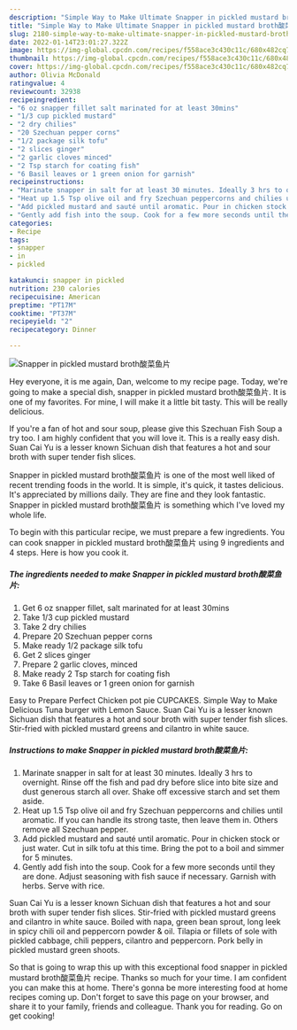 ```yaml
---
description: "Simple Way to Make Ultimate Snapper in pickled mustard broth酸菜鱼片"
title: "Simple Way to Make Ultimate Snapper in pickled mustard broth酸菜鱼片"
slug: 2180-simple-way-to-make-ultimate-snapper-in-pickled-mustard-broth
date: 2022-01-14T23:01:27.322Z
image: https://img-global.cpcdn.com/recipes/f558ace3c430c11c/680x482cq70/snapper-in-pickled-mustard-broth酸菜鱼片-recipe-main-photo.jpg
thumbnail: https://img-global.cpcdn.com/recipes/f558ace3c430c11c/680x482cq70/snapper-in-pickled-mustard-broth酸菜鱼片-recipe-main-photo.jpg
cover: https://img-global.cpcdn.com/recipes/f558ace3c430c11c/680x482cq70/snapper-in-pickled-mustard-broth酸菜鱼片-recipe-main-photo.jpg
author: Olivia McDonald
ratingvalue: 4
reviewcount: 32938
recipeingredient:
- "6 oz snapper fillet salt marinated for at least 30mins"
- "1/3 cup pickled mustard"
- "2 dry chilies"
- "20 Szechuan pepper corns"
- "1/2 package silk tofu"
- "2 slices ginger"
- "2 garlic cloves minced"
- "2 Tsp starch for coating fish"
- "6 Basil leaves or 1 green onion for garnish"
recipeinstructions:
- "Marinate snapper in salt for at least 30 minutes. Ideally 3 hrs to overnight. Rinse off the fish and pad dry before slice into bite size and dust generous starch all over. Shake off excessive starch and set them aside."
- "Heat up 1.5 Tsp olive oil and fry Szechuan peppercorns and chilies until aromatic. If you can handle its strong taste, then leave them in. Others remove all Szechuan pepper."
- "Add pickled mustard and sauté until aromatic. Pour in chicken stock or just water. Cut in silk tofu at this time. Bring the pot to a boil and simmer for 5 minutes."
- "Gently add fish into the soup. Cook for a few more seconds until they are done. Adjust seasoning with fish sauce if necessary. Garnish with herbs. Serve with rice."
categories:
- Recipe
tags:
- snapper
- in
- pickled

katakunci: snapper in pickled 
nutrition: 230 calories
recipecuisine: American
preptime: "PT17M"
cooktime: "PT37M"
recipeyield: "2"
recipecategory: Dinner

---
```



![Snapper in pickled mustard broth酸菜鱼片](https://img-global.cpcdn.com/recipes/f558ace3c430c11c/680x482cq70/snapper-in-pickled-mustard-broth酸菜鱼片-recipe-main-photo.jpg)

Hey everyone, it is me again, Dan, welcome to my recipe page. Today, we're going to make a special dish, snapper in pickled mustard broth酸菜鱼片. It is one of my favorites. For mine, I will make it a little bit tasty. This will be really delicious.

If you&#39;re a fan of hot and sour soup, please give this Szechuan Fish Soup a try too. I am highly confident that you will love it. This is a really easy dish. Suan Cai Yu is a lesser known Sichuan dish that features a hot and sour broth with super tender fish slices.

Snapper in pickled mustard broth酸菜鱼片 is one of the most well liked of recent trending foods in the world. It is simple, it's quick, it tastes delicious. It's appreciated by millions daily. They are fine and they look fantastic. Snapper in pickled mustard broth酸菜鱼片 is something which I've loved my whole life.


To begin with this particular recipe, we must prepare a few ingredients. You can cook snapper in pickled mustard broth酸菜鱼片 using 9 ingredients and 4 steps. Here is how you cook it.

<!--inarticleads1-->

##### The ingredients needed to make Snapper in pickled mustard broth酸菜鱼片:

1. Get 6 oz snapper fillet, salt marinated for at least 30mins
1. Take 1/3 cup pickled mustard
1. Take 2 dry chilies
1. Prepare 20 Szechuan pepper corns
1. Make ready 1/2 package silk tofu
1. Get 2 slices ginger
1. Prepare 2 garlic cloves, minced
1. Make ready 2 Tsp starch for coating fish
1. Take 6 Basil leaves or 1 green onion for garnish


Easy to Prepare Perfect Chicken pot pie CUPCAKES. Simple Way to Make Delicious Tuna burger with Lemon Sauce. Suan Cai Yu is a lesser known Sichuan dish that features a hot and sour broth with super tender fish slices. Stir-fried with pickled mustard greens and cilantro in white sauce. 

<!--inarticleads2-->

##### Instructions to make Snapper in pickled mustard broth酸菜鱼片:

1. Marinate snapper in salt for at least 30 minutes. Ideally 3 hrs to overnight. Rinse off the fish and pad dry before slice into bite size and dust generous starch all over. Shake off excessive starch and set them aside.
1. Heat up 1.5 Tsp olive oil and fry Szechuan peppercorns and chilies until aromatic. If you can handle its strong taste, then leave them in. Others remove all Szechuan pepper.
1. Add pickled mustard and sauté until aromatic. Pour in chicken stock or just water. Cut in silk tofu at this time. Bring the pot to a boil and simmer for 5 minutes.
1. Gently add fish into the soup. Cook for a few more seconds until they are done. Adjust seasoning with fish sauce if necessary. Garnish with herbs. Serve with rice.


Suan Cai Yu is a lesser known Sichuan dish that features a hot and sour broth with super tender fish slices. Stir-fried with pickled mustard greens and cilantro in white sauce. Boiled with napa, green bean sprout, long leek in spicy chili oil and peppercorn powder &amp; oil. Tilapia or fillets of sole with pickled cabbage, chili peppers, cilantro and peppercorn. Pork belly in pickled mustard green shoots. 

So that is going to wrap this up with this exceptional food snapper in pickled mustard broth酸菜鱼片 recipe. Thanks so much for your time. I am confident you can make this at home. There's gonna be more interesting food at home recipes coming up. Don't forget to save this page on your browser, and share it to your family, friends and colleague. Thank you for reading. Go on get cooking!
